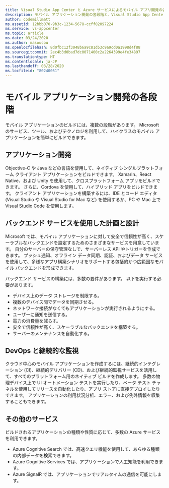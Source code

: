 ```yaml
---
title: Visual Studio App Center と Azure サービスによるモバイル アプリ開発の各段階
description: モバイル アプリケーション開発の各段階と、Visual Studio App Center などの Microsoft サービスを利用してハイクラスのモバイル アプリケーションを開発する方法について説明します。
author: codemillmatt
ms.assetid: 12bbb070-9b3c-1234-5678-ccff02097224
ms.service: vs-appcenter
ms.topic: article
ms.date: 03/24/2020
ms.author: masoucou
ms.openlocfilehash: 8d0fbc12f3048b6a9c81d53c9a9cd0a1998d4f88
ms.sourcegitcommit: 2ec4b3d0bad7dc0071400c2a2264399e4fe34897
ms.translationtype: HT
ms.contentlocale: ja-JP
ms.lasthandoff: 03/28/2020
ms.locfileid: "80240051"
---
```

# <a name="different-stages-in-mobile-application-development"></a>モバイル アプリケーション開発の各段階
モバイル アプリケーションのビルドには、複数の段階があります。 Microsoft のサービス、ツール、およびテクノロジを利用して、ハイクラスのモバイル アプリケーションを簡単にビルドできます。

## <a name="app-development"></a>アプリケーション開発
Objective-C や Java などの言語を使用して、ネイティブ シングルプラットフォーム クライアント アプリケーションをビルドできます。 Xamarin、React Native、および Unity を使用して、クロスプラットフォーム アプリをビルドできます。 さらに、Cordova を使用して、ハイブリッド アプリをビルドできます。 クライアント アプリケーションを構築するには、IDE とコード エディタ (Visual Studio や Visual Studio for Mac など) を使用するか、PC や Mac 上で Visual Studio Code を使用します。

## <a name="plan-and-design-with-back-end-services"></a>バックエンド サービスを使用した計画と設計
 Microsoft では、モバイル アプリケーションに対して安全で信頼性が高く、スケーラブルなバックエンドを設定するためのさまざまなサービスを用意しています。 自分のサーバーの保守管理なしで、サーバーレス API やトリガーを作成できます。 プッシュ通知、オフライン データ同期、認証、およびデータ サービスを使用して、多様なアプリ構築シナリオをサポートする包括的かつ広範囲なモバイル バックエンドを形成できます。 
 
 バックエンド サービスの構築には、多数の要件があります。 以下を実行する必要があります。
   - デバイス上のデータ ストレージを制限する。
   - 複数のデバイス間でデータを同期させる。
   - ネットワーク接続がなくてもアプリケーションが実行されるようにする。
   - ユーザーに通知を送信する。
   - 電力の消費量を減らす。
   - 安全で信頼性が高く、スケーラブルなバックエンドを構築する。
   - サーバーのメンテナンスを自動化する。

## <a name="devops-and-continuous-monitoring"></a>DevOps と継続的な監視
クラウド中心のモバイル アプリケーションを作成するには、継続的インテグレーション (CI)、継続的デリバリー (CD)、および継続的監視サービスを活用して、すべてのプラットフォーム用のネイティブ ビルドを作成します。 多数の物理デバイス上で UI オートメーション テストを実行したり、ベータ テスト チャネルを使用してリリースを自動化したり、アプリ ストアに直接デプロイしたりできます。 アプリケーションの利用状況分析、エラー、および例外情報を収集することもできます。

## <a name="additional-services"></a>その他のサービス
ビルドされるアプリケーションの種類や性質に応じて、多数の Azure サービスを利用できます。
  - Azure Cognitive Search では、高速クエリ機能を使用して、あらゆる種類の内部データを検索できます。
  - Azure Cognitive Services では、アプリケーションで人工知能を利用できます。
  - Azure SignalR では、アプリケーションでリアルタイムの通信を可能にします。
